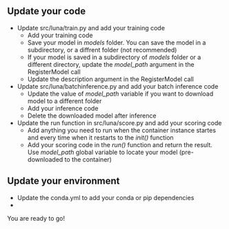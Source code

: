 ## Update your code
- Update src/luna/train.py and add your training code
  - Add your training code
  - Save your model in *models* folder. You can save the model in a subdirectory, or a diffrent folder (not recommended)
  - If your model is saved in a subdirectory of *models* folder or a different directory, update the *model_path* argument in the RegisterModel call
  - Update the description argument in the RegisterModel call
- Update src/luna/batchinference.py and add your batch inference code
  -  Update the value of *model_path* variable if you want to download model to a different folder
  -  Add your inference code
  -  Delete the downloaded model after inference
- Update the run function in src/luna/score.py and add your scoring code
  - Add anything you need to run when the container instance startes and every time when it restarts to the *init()* function
  - Add your scoring code in the *run()* function and return the result. Use *model_path* global variable to locate your model (pre-downloaded to the container)

## Update your environment
- Update the conda.yml to add your conda or pip dependencies
- 

You are ready to go!
